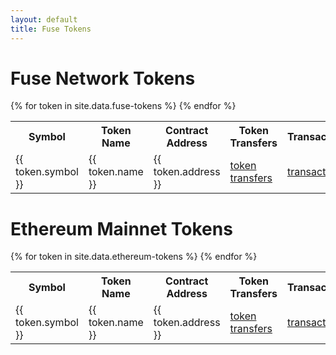 ```yaml
---
layout: default
title: Fuse Tokens
---
```


# Fuse Network Tokens

<table>
  <tbody>
    <tr>
      <th>Symbol</th>
      <th>Token Name</th>
      <th>Contract Address</th>
      <th>Token Transfers</th>
      <th>Transactions</th>
    </tr>
{% for token in site.data.fuse-tokens %}
    <tr>
      <td>{{ token.symbol }}</td>
      <td>{{ token.name }}</td>
      <td>{{ token.address }}</td>
      <td><a href="https://explorer.fuse.io/tokens/{{ token.address }}/token_transfers" target="_blank">token transfers</a></td>
      <td><a href="https://explorer.fuse.io/address/{{ token.address }}/transactions" target="_blank">transactions</a></td>
    </tr>
{% endfor %}
  </tbody>
</table>

# Ethereum Mainnet Tokens

<table>
  <tbody>
    <tr>
      <th>Symbol</th>
      <th>Token Name</th>
      <th>Contract Address</th>
      <th>Token Transfers</th>
      <th>Transactions</th>
    </tr>
{% for token in site.data.ethereum-tokens %}
    <tr>
      <td>{{ token.symbol }}</td>
      <td>{{ token.name }}</td>
      <td>{{ token.address }}</td>
      <td><a href="https://etherscan.io/token/{{ token.address }}" target="_blank">token transfers</a></td>
      <td><a href="https://etherscan.io/address/{{ token.address }}" target="_blank">transactions</a></td>
    </tr>
{% endfor %}
  </tbody>
</table>

